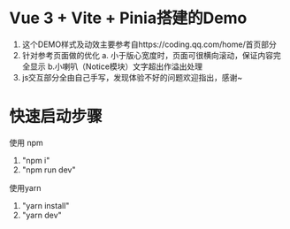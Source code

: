 # Vue 3 + Vite + Pinia搭建的Demo

1. 这个DEMO样式及动效主要参考自https://coding.qq.com/home/首页部分
2. 针对参考页面做的优化
a. 小于版心宽度时，页面可很横向滚动，保证内容完全显示
b.小喇叭（Notice模块）文字超出作溢出处理
3. js交互部分全由自己手写，发现体验不好的问题欢迎指出，感谢~

# 快速启动步骤

使用 npm
1. "npm i"
2. "npm run dev"

使用yarn
1. "yarn install"
2. "yarn dev"
